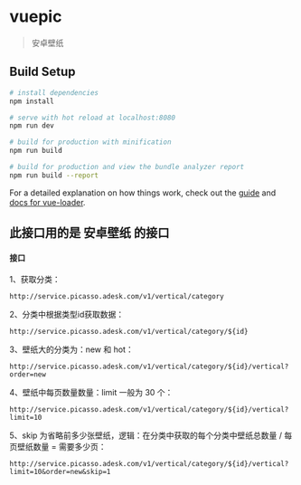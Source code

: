 # vuepic

> 安卓壁纸

## Build Setup

``` bash
# install dependencies
npm install

# serve with hot reload at localhost:8080
npm run dev

# build for production with minification
npm run build

# build for production and view the bundle analyzer report
npm run build --report
```

For a detailed explanation on how things work, check out the [guide](http://vuejs-templates.github.io/webpack/) and [docs for vue-loader](http://vuejs.github.io/vue-loader).


## 此接口用的是 安卓壁纸 的接口
#### 接口
1、获取分类：  
```shell
http://service.picasso.adesk.com/v1/vertical/category
```
2、分类中根据类型id获取数据：  
```shell
http://service.picasso.adesk.com/v1/vertical/category/${id}
```
3、壁纸大的分类为：new 和 hot：
```shell
http://service.picasso.adesk.com/v1/vertical/category/${id}/vertical?order=new
```
4、壁纸中每页数量数量：limit 一般为 30 个：
```shell
http://service.picasso.adesk.com/v1/vertical/category/${id}/vertical?limit=10
```
5、skip 为省略前多少张壁纸，逻辑：在分类中获取的每个分类中壁纸总数量 / 每页壁纸数量 = 需要多少页：
```shell
http://service.picasso.adesk.com/v1/vertical/category/${id}/vertical?limit=10&order=new&skip=1
```
